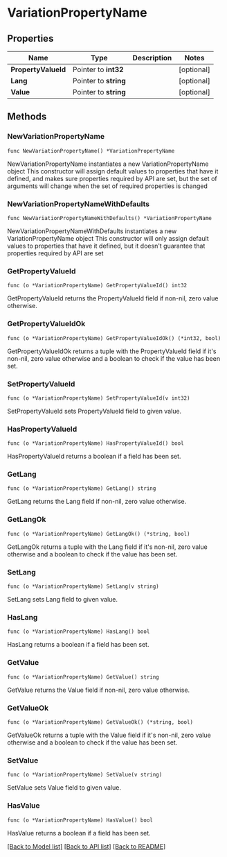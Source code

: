 # VariationPropertyName

## Properties

Name | Type | Description | Notes
------------ | ------------- | ------------- | -------------
**PropertyValueId** | Pointer to **int32** |  | [optional] 
**Lang** | Pointer to **string** |  | [optional] 
**Value** | Pointer to **string** |  | [optional] 

## Methods

### NewVariationPropertyName

`func NewVariationPropertyName() *VariationPropertyName`

NewVariationPropertyName instantiates a new VariationPropertyName object
This constructor will assign default values to properties that have it defined,
and makes sure properties required by API are set, but the set of arguments
will change when the set of required properties is changed

### NewVariationPropertyNameWithDefaults

`func NewVariationPropertyNameWithDefaults() *VariationPropertyName`

NewVariationPropertyNameWithDefaults instantiates a new VariationPropertyName object
This constructor will only assign default values to properties that have it defined,
but it doesn't guarantee that properties required by API are set

### GetPropertyValueId

`func (o *VariationPropertyName) GetPropertyValueId() int32`

GetPropertyValueId returns the PropertyValueId field if non-nil, zero value otherwise.

### GetPropertyValueIdOk

`func (o *VariationPropertyName) GetPropertyValueIdOk() (*int32, bool)`

GetPropertyValueIdOk returns a tuple with the PropertyValueId field if it's non-nil, zero value otherwise
and a boolean to check if the value has been set.

### SetPropertyValueId

`func (o *VariationPropertyName) SetPropertyValueId(v int32)`

SetPropertyValueId sets PropertyValueId field to given value.

### HasPropertyValueId

`func (o *VariationPropertyName) HasPropertyValueId() bool`

HasPropertyValueId returns a boolean if a field has been set.

### GetLang

`func (o *VariationPropertyName) GetLang() string`

GetLang returns the Lang field if non-nil, zero value otherwise.

### GetLangOk

`func (o *VariationPropertyName) GetLangOk() (*string, bool)`

GetLangOk returns a tuple with the Lang field if it's non-nil, zero value otherwise
and a boolean to check if the value has been set.

### SetLang

`func (o *VariationPropertyName) SetLang(v string)`

SetLang sets Lang field to given value.

### HasLang

`func (o *VariationPropertyName) HasLang() bool`

HasLang returns a boolean if a field has been set.

### GetValue

`func (o *VariationPropertyName) GetValue() string`

GetValue returns the Value field if non-nil, zero value otherwise.

### GetValueOk

`func (o *VariationPropertyName) GetValueOk() (*string, bool)`

GetValueOk returns a tuple with the Value field if it's non-nil, zero value otherwise
and a boolean to check if the value has been set.

### SetValue

`func (o *VariationPropertyName) SetValue(v string)`

SetValue sets Value field to given value.

### HasValue

`func (o *VariationPropertyName) HasValue() bool`

HasValue returns a boolean if a field has been set.


[[Back to Model list]](../README.md#documentation-for-models) [[Back to API list]](../README.md#documentation-for-api-endpoints) [[Back to README]](../README.md)


